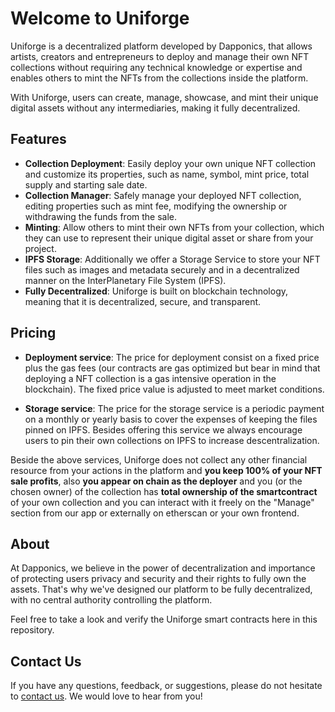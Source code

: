 # Welcome to Uniforge

Uniforge is a decentralized platform developed by Dapponics, that allows artists, creators and entrepreneurs to deploy and manage their own NFT collections without requiring any technical knowledge or expertise and enables others to mint the NFTs from the collections inside the platform. 

With Uniforge, users can create, manage, showcase, and mint their unique digital assets without any intermediaries, making it fully decentralized.

## Features
-   **Collection Deployment**: Easily deploy your own unique NFT collection and customize its properties, such as name, symbol, mint price, total supply and starting sale date.
-   **Collection Manager**: Safely manage your deployed NFT collection, editing properties such as mint fee, modifying the ownership or withdrawing the funds from the sale.
-   **Minting**: Allow others to mint their own NFTs from your collection, which they can use to represent their unique digital asset or share from your project.
-   **IPFS Storage**: Additionally we offer a Storage Service to store your NFT files such as images and metadata securely and in a decentralized manner on the InterPlanetary File System (IPFS).
-   **Fully Decentralized**: Uniforge is built on blockchain technology, meaning that it is decentralized, secure, and transparent.

## Pricing
-   **Deployment service**: The price for deployment consist on a fixed price plus the gas fees (our contracts are gas optimized but bear in mind that deploying a NFT collection is a gas intensive operation in the blockchain). The fixed price value is adjusted to meet market conditions.

-   **Storage service**: The price for the storage service is a periodic payment on a monthly or yearly basis to cover the expenses of keeping the files pinned on IPFS. Besides offering this service we always encourage users to pin their own collections on IPFS to increase descentralization.

Beside the above services, Uniforge does not collect any other financial resource from your actions in the platform and **you keep 100% of your NFT sale profits**, also **you appear on chain as the deployer** and you (or the chosen owner) of the collection has **total ownership of the smartcontract** of your own collection and you can interact with it freely on the "Manage" section from our app or externally on etherscan or your own frontend.

## About
At Dapponics, we believe in the power of decentralization and importance of protecting users privacy and security and their rights to fully own the assets. That's why we've designed our platform to be fully decentralized, with no central authority controlling the platform.

Feel free to take a look and verify the Uniforge smart contracts here in this repository.

## Contact Us
If you have any questions, feedback, or suggestions, please do not hesitate to [contact us](https://dapponics.io/). We would love to hear from you!
